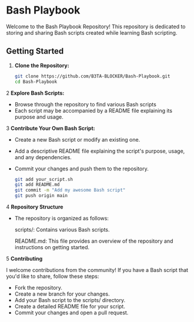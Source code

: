 # Bash Playbook

Welcome to the Bash Playbook Repository! This repository is dedicated to storing and sharing Bash scripts created while learning Bash scripting.

## Getting Started

1. **Clone the Repository:**
   ```bash
   git clone https://github.com/B3TA-BLOCKER/Bash-Playbook.git
   cd Bash-Playbook
   
2 **Explore Bash Scripts:**

   * Browse through the repository to find various Bash scripts
   * Each script may be accompanied by a README file explaining its purpose and usage.

3 **Contribute Your Own Bash Script:**

   * Create a new Bash script or modify an existing one.
   * Add a descriptive README file explaining the script's purpose, usage, and any dependencies.
   * Commit your changes and push them to the repository.

      ```bash
      git add your_script.sh
      git add README.md
      git commit -m "Add my awesome Bash script"
      git push origin main

4 **Repository Structure**

   * The repository is organized as follows:

      scripts/: Contains various Bash scripts.
     
      README.md: This file provides an overview of the repository and instructions on getting started.

5 **Contributing**

   I welcome contributions from the community! If you have a Bash script that you'd like to share, follow these steps:

   * Fork the repository.
   * Create a new branch for your changes.
   * Add your Bash script to the scripts/ directory.
   * Create a detailed README file for your script.
   * Commit your changes and open a pull request.

